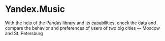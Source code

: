 # Yandex.Music
With the help of the Pandas library and its capabilities, check the data and compare the behavior and preferences of users of two big cities — Moscow and St. Petersburg

